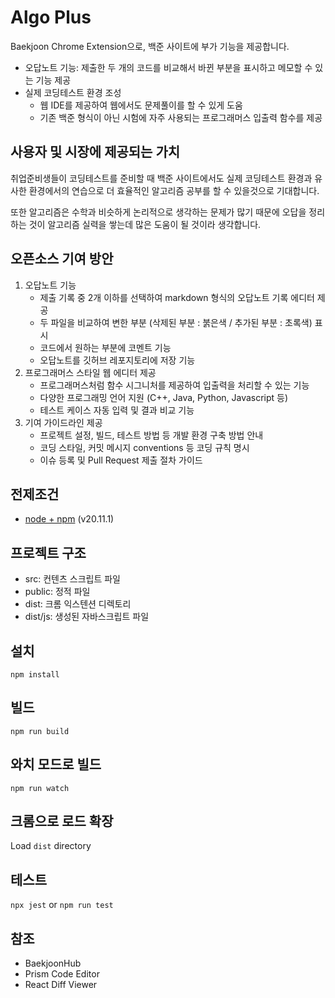 # Algo Plus

Baekjoon Chrome Extension으로, 백준 사이트에 부가 기능을 제공합니다.

- 오답노트 기능: 제출한 두 개의 코드를 비교해서 바뀐 부분을 표시하고 메모할 수 있는 기능 제공
- 실제 코딩테스트 환경 조성
    - 웹 IDE를 제공하여 웹에서도 문제풀이를 할 수 있게 도움
    - 기존 백준 형식이 아닌 시험에 자주 사용되는 프로그래머스 입출력 함수를 제공


## 사용자 및 시장에 제공되는 가치

취업준비생들이 코딩테스트를 준비할 때 백준 사이트에서도 실제 코딩테스트 환경과 유사한 환경에서의 연습으로 더 효율적인 알고리즘 공부를 할 수 있을것으로 기대합니다.

또한 알고리즘은 수학과 비슷하게 논리적으로 생각하는 문제가 많기 때문에 오답을 정리하는 것이 알고리즘 실력을 쌓는데 많은 도움이 될 것이라 생각합니다.

## 오픈소스 기여 방안
1. 오답노트 기능
    - 제출 기록 중 2개 이하를 선택하여 markdown 형식의 오답노트 기록 에디터 제공
    - 두 파일을 비교하여 변한 부분 (삭제된 부분 : 붉은색 / 추가된 부분 : 초록색) 표시
    - 코드에서 원하는 부분에 코멘트 기능
    - 오답노트를 깃허브 레포지토리에 저장 기능
2. 프로그래머스 스타일 웹 에디터 제공
    - 프로그래머스처럼 함수 시그니처를 제공하여 입출력을 처리할 수 있는 기능
    - 다양한 프로그래밍 언어 지원 (C++, Java, Python, Javascript 등)
    - 테스트 케이스 자동 입력 및 결과 비교 기능
3. 기여 가이드라인 제공
    - 프로젝트 설정, 빌드, 테스트 방법 등 개발 환경 구축 방법 안내
    - 코딩 스타일, 커밋 메시지 conventions 등 코딩 규칙 명시
    - 이슈 등록 및 Pull Request 제출 절차 가이드


## 전제조건

-   [node + npm](https://nodejs.org/) (v20.11.1)


## 프로젝트 구조

-   src: 컨텐츠 스크립트 파일
-   public: 정적 파일
-   dist: 크롬 익스텐션 디렉토리
-   dist/js: 생성된 자바스크립트 파일

## 설치

```
npm install
```

## 빌드

```
npm run build
```

## 와치 모드로 빌드

```
npm run watch
```

## 크롬으로 로드 확장

Load `dist` directory

## 테스트

`npx jest` or `npm run test`

## 참조

- BaekjoonHub
- Prism Code Editor
- React Diff Viewer
